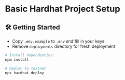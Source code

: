 # Basic Hardhat Project Setup

## 🛠 Getting Started

-   Copy `.env.example` to `.env` and fill in your keys.
-   Remove `deployments` directory for fresh deployment

```bash
# Install dependencies:
npm install

# Deploy to testnet
npx hardhat deploy
```
